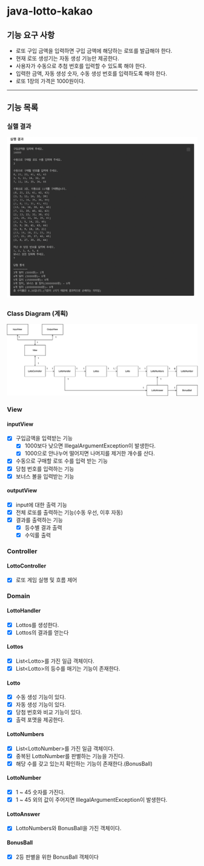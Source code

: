 # java-lotto-kakao

## 기능 요구 사항
- 로또 구입 금액을 입력하면 구입 금액에 해당하는 로또를 발급해야 한다.
- 현재 로또 생성기는 자동 생성 기능만 제공한다. 
- 사용자가 수동으로 추첨 번호를 입력할 수 있도록 해야 한다.
- 입력한 금액, 자동 생성 숫자, 수동 생성 번호를 입력하도록 해야 한다.
- 로또 1장의 가격은 1000원이다.


---

## 기능 목록

### 실핼 결과
![Screen Shot 2023-01-04 at 4.07.10 PM.png](docs%2FScreen%20Shot%202023-01-04%20at%204.07.10%20PM.png)

### Class Diagram (계획)
![class_diagram.png](docs%2Fclass_diagram.png)

### View

#### inputView

- [x] 구입금액을 입력받는 기능
  - [x] 1000보다 낮으면 IllegalArgumentException이 발생한다.
  - [x] 1000으로 안나누어 떨어지면 나머지를 제거한 개수를 산다.
- [x] 수동으로 구매할 로또 수를 입력 받는 기능
- [x] 당첨 번호를 입력하는 기능
- [x] 보너스 볼을 입력받는 기능

#### outputView

- [x] input에 대한 출력 기능
- [x] 전체 로또를 출력하는 기능(수동 우선, 이후 자동)
- [x] 결과를 출력하는 기능
  - [x] 등수별 결과 출력
  - [x] 수익률 출력

### Controller

#### LottoController
- [x] 로또 게임 실행 및 흐름 제어


### Domain

#### LottoHandler
- [x] Lottos를 생성한다.
- [x] Lottos의 결과를 얻는다

#### Lottos
- [x] List\<Lotto\>를 가진 일급 객체이다.
- [x] List\<Lotto\>의 등수를 매기는 기능이 존재한다.

#### Lotto
- [x] 수동 생성 기능이 있다.
- [x] 자동 생성 기능이 있다.
- [x] 당첨 번호와 비교 기능이 있다.
- [x] 출력 포맷을 제공한다.

#### LottoNumbers
- [x] List\<LottoNumber\>를 가진 일급 객체이다.
- [x] 중복된 LottoNumber를 판별하는 기능을 가진다.
- [x] 해당 수를 갖고 있는지 확인하는 기능이 존재한다.(BonusBall)

#### LottoNumber
- [x] 1 ~ 45 숫자를 가진다.
- [x] 1 ~ 45 외의 값이 주어지면 IllegalArgumentException이 발생한다.

#### LottoAnswer
- [x] LottoNumbers와 BonusBall을 가진 객체이다.

#### BonusBall
- [x] 2등 판별을 위한 BonusBall 객체이다




